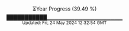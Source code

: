 <p align="center">
⏳Year Progress (39.49 %) <br>
███████████▁▁▁▁▁▁▁▁▁▁▁▁▁▁▁▁▁▁▁ <br>
<sub>Updated: Fri, 24 May 2024 12:32:54 GMT</sub>
</p>

